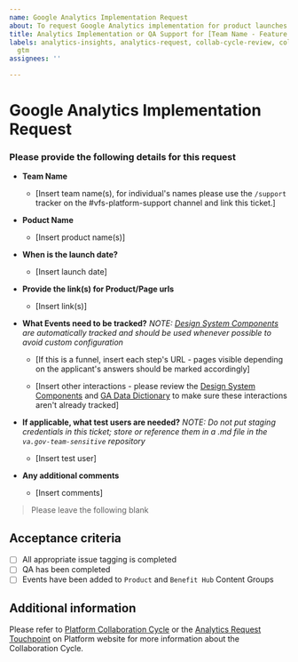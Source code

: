 ```yaml
---
name: Google Analytics Implementation Request 
about: To request Google Analytics implementation for product launches or iterations
title: Analytics Implementation or QA Support for [Team Name - Feature Name]
labels: analytics-insights, analytics-request, collab-cycle-review, collaboration-cycle,
  gtm
assignees: ''

---
```


# Google Analytics Implementation Request

### Please provide the following details for this request

- **Team Name**

    - [Insert team name(s), for individual's names please use the `/support` tracker on the #vfs-platform-support channel and link this ticket.]

- **Poduct Name**

    - [Insert product name(s)]
      
- **When is the launch date?**
    - [Insert launch date]

- **Provide the link(s) for Product/Page urls**
  
    - [Insert link(s)]

- **What Events need to be tracked?** _NOTE: [Design System Components](https://depo-platform-documentation.scrollhelp.site/analytics-monitoring/Design-System-Components.1840808040.html) are automatically tracked and should be used whenever possible to avoid custom configuration_
    
    - [If this is a funnel, insert each step's URL - pages visible depending on the applicant's answers should be marked accordingly]
    
    - [Insert other interactions - please review the [Design System Components](https://depo-platform-documentation.scrollhelp.site/analytics-monitoring/Design-System-Components.1840808040.html) and [GA Data Dictionary](https://depo-platform-documentation.scrollhelp.site/analytics-monitoring/Google-Analytics-Data-Dictionary.1810464912.html)  to make sure these interactions aren't already tracked]

- **If applicable, what test users are needed?**  _NOTE: Do not put staging credentials in this ticket; store or reference them in a .md file in the `va.gov-team-sensitive` repository_

    - [Insert test user]

- **Any additional comments**

    - [Insert comments]

> Please leave the following blank

## Acceptance criteria
- [ ] All appropriate issue tagging is completed
- [ ] QA has been completed
- [ ] Events have been added to `Product` and `Benefit Hub` Content Groups

## Additional information

Please refer to [Platform Collaboration Cycle](https://depo-platform-documentation.scrollhelp.site/collaboration-cycle/index.html) or the [Analytics Request Touchpoint](https://depo-platform-documentation.scrollhelp.site/collaboration-cycle/Analytics-request.1782120453.html) on Platform website for more information about the Collaboration Cycle.
